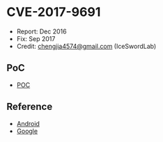 # CVE-2017-9691

- Report: Dec 2016
- Fix: Sep 2017
- Credit: chengjia4574@gmail.com (IceSwordLab)

## PoC

- [POC](./poc.c)

## Reference

- [Android](https://source.android.com/security/bulletin/2017-08-01.html)
- [Google](https://issuetracker.google.com/issues/37130649)
